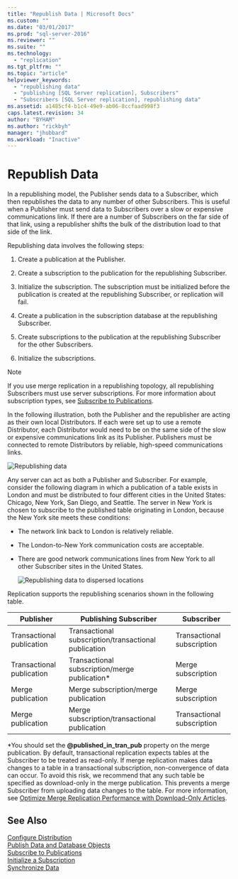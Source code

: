 ```yaml
---
title: "Republish Data | Microsoft Docs"
ms.custom: ""
ms.date: "03/01/2017"
ms.prod: "sql-server-2016"
ms.reviewer: ""
ms.suite: ""
ms.technology: 
  - "replication"
ms.tgt_pltfrm: ""
ms.topic: "article"
helpviewer_keywords: 
  - "republishing data"
  - "publishing [SQL Server replication], Subscribers"
  - "Subscribers [SQL Server replication], republishing data"
ms.assetid: a1485cf4-b1c4-49e9-ab06-8ccfaad998f3
caps.latest.revision: 34
author: "BYHAM"
ms.author: "rickbyh"
manager: "jhubbard"
ms.workload: "Inactive"
---
```

# Republish Data
  In a republishing model, the Publisher sends data to a Subscriber, which then republishes the data to any number of other Subscribers. This is useful when a Publisher must send data to Subscribers over a slow or expensive communications link. If there are a number of Subscribers on the far side of that link, using a republisher shifts the bulk of the distribution load to that side of the link.  
  
 Republishing data involves the following steps:  
  
1.  Create a publication at the Publisher.  
  
2.  Create a subscription to the publication for the republishing Subscriber.  
  
3.  Initialize the subscription. The subscription must be initialized before the publication is created at the republishing Subscriber, or replication will fail.  
  
4.  Create a publication in the subscription database at the republishing Subscriber.  
  
5.  Create subscriptions to the publication at the republishing Subscriber for the other Subscribers.  
  
6.  Initialize the subscriptions.  
  
> [!NOTE]  
>  If you use merge replication in a republishing topology, all republishing Subscribers must use server subscriptions. For more information about subscription types, see [Subscribe to Publications](../../relational-databases/replication/subscribe-to-publications.md).  
  
 In the following illustration, both the Publisher and the republisher are acting as their own local Distributors. If each were set up to use a remote Distributor, each Distributor would need to be on the same side of the slow or expensive communications link as its Publisher. Publishers must be connected to remote Distributors by reliable, high-speed communications links.  
  
 ![Republishing data](../../relational-databases/replication/media/repl-06a.gif "Republishing data")  
  
 Any server can act as both a Publisher and Subscriber. For example, consider the following diagram in which a publication of a table exists in London and must be distributed to four different cities in the United States: Chicago, New York, San Diego, and Seattle. The server in New York is chosen to subscribe to the published table originating in London, because the New York site meets these conditions:  
  
-   The network link back to London is relatively reliable.  
  
-   The London-to-New York communication costs are acceptable.  
  
-   There are good network communications lines from New York to all other Subscriber sites in the United States.  
  
     ![Republishing data to dispersed locations](../../relational-databases/replication/media/repl-06.gif "Republishing data to dispersed locations")  
  
 Replication supports the republishing scenarios shown in the following table.  
  
|Publisher|Publishing Subscriber|Subscriber|  
|---------------|---------------------------|----------------|  
|Transactional publication|Transactional subscription/transactional publication|Transactional subscription|  
|Transactional publication|Transactional subscription/merge publication*|Merge subscription|  
|Merge publication|Merge subscription/merge publication|Merge subscription|  
|Merge publication|Merge subscription/transactional publication|Transactional subscription|  
  
 \*You should set the **@published_in_tran_pub** property on the merge publication. By default, transactional replication expects tables at the Subscriber to be treated as read-only. If merge replication makes data changes to a table in a transactional subscription, non-convergence of data can occur. To avoid this risk, we recommend that any such table be specified as download-only in the merge publication. This prevents a merge Subscriber from uploading data changes to the table. For more information, see [Optimize Merge Replication Performance with Download-Only Articles](../../relational-databases/replication/merge/optimize-merge-replication-performance-with-download-only-articles.md).  
  
## See Also  
 [Configure Distribution](../../relational-databases/replication/configure-distribution.md)   
 [Publish Data and Database Objects](../../relational-databases/replication/publish/publish-data-and-database-objects.md)   
 [Subscribe to Publications](../../relational-databases/replication/subscribe-to-publications.md)   
 [Initialize a Subscription](../../relational-databases/replication/initialize-a-subscription.md)   
 [Synchronize Data](../../relational-databases/replication/synchronize-data.md)  
  
  
